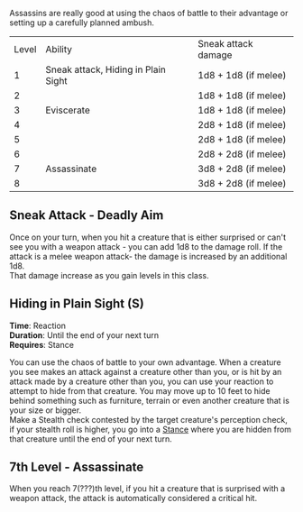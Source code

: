 Assassins are really good at using the chaos of battle to their advantage or setting up a carefully planned ambush. 

<table><tbody><tr><td>Level</td><td>Ability</td><td>Sneak attack damage</td></tr><tr><td>1</td><td>Sneak attack, Hiding in Plain Sight</td><td>1d8 + 1d8 (if melee)</td></tr><tr><td>2</td><td>&nbsp;</td><td>1d8 + 1d8 (if melee)</td></tr><tr><td>3</td><td>Eviscerate&nbsp;</td><td>1d8 + 1d8 (if melee)</td></tr><tr><td>4</td><td>&nbsp;</td><td>2d8 + 1d8 (if melee)</td></tr><tr><td>5</td><td>&nbsp;</td><td>2d8 + 1d8 (if melee)</td></tr><tr><td>6</td><td>&nbsp;</td><td>2d8 + 2d8 (if melee)</td></tr><tr><td>7</td><td>Assassinate</td><td>3d8 + 2d8 (if melee)</td></tr><tr><td>8</td><td>&nbsp;</td><td>3d8 + 2d8 (if melee)</td></tr></tbody></table>

## Sneak Attack - Deadly Aim

Once on your turn, when you hit a creature that is either surprised or can't see you with a weapon attack - you can add 1d8 to the damage roll. If the attack is a melee weapon attack- the damage is increased by an additional 1d8.  
That damage increase as you gain levels in this class.

## Hiding in Plain Sight (S)

**Time**: Reaction  
**Duration**: Until the end of your next turn  
**Requires**: Stance

You can use the chaos of battle to your own advantage. When a creature you see makes an attack against a creature other than you, or is hit by an attack made by a creature other than you, you can use your reaction to attempt to hide from that creature. You may move up to 10 feet to hide behind something such as furniture, terrain or even another creature that is your size or bigger.  
Make a Stealth check contested by the target creature's perception check, if your stealth roll is higher, you go into a [Stance](..//Core_Combat_Mechanics/Focus%20and%20Stance.md) where you are hidden from that creature until the end of your next turn.

## 7th Level - Assassinate

When you reach 7(???)th level, if you hit a creature that is surprised with a weapon attack, the attack is automatically considered a critical hit.
